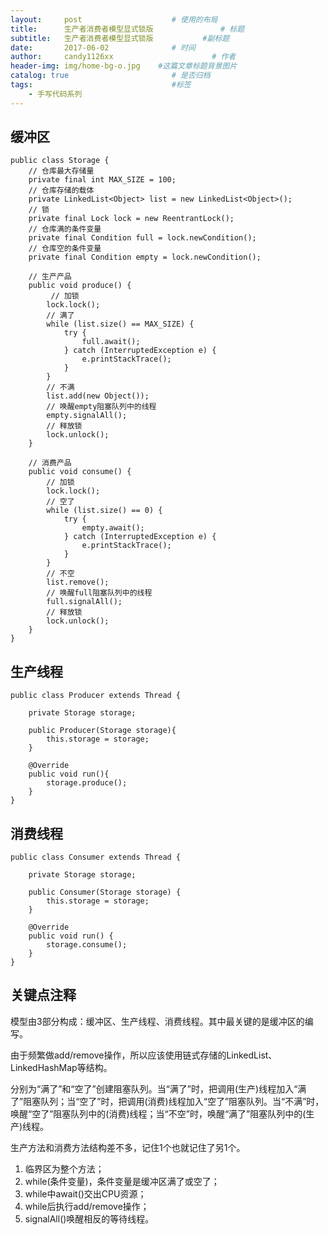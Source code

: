 ```yaml
---
layout:     post                    # 使用的布局
title:      生产者消费者模型显式锁版               # 标题 
subtitle:   生产者消费者模型显式锁版           #副标题
date:       2017-06-02              # 时间
author:     candy1126xx                      # 作者
header-img: img/home-bg-o.jpg    #这篇文章标题背景图片
catalog: true                       # 是否归档
tags:                               #标签
    - 手写代码系列
---
```


## 缓冲区
```
public class Storage {
    // 仓库最大存储量
    private final int MAX_SIZE = 100;
    // 仓库存储的载体
    private LinkedList<Object> list = new LinkedList<Object>();
    // 锁
    private final Lock lock = new ReentrantLock();
    // 仓库满的条件变量
    private final Condition full = lock.newCondition();
    // 仓库空的条件变量
    private final Condition empty = lock.newCondition();

    // 生产产品
    public void produce() {
    	 // 加锁
        lock.lock();
        // 满了
        while (list.size() == MAX_SIZE) {
            try {
                full.await();
            } catch (InterruptedException e) {
                e.printStackTrace();
            }
        }
        // 不满
        list.add(new Object());
        // 唤醒empty阻塞队列中的线程
        empty.signalAll();
        // 释放锁
        lock.unlock();
    }

    // 消费产品
    public void consume() {
        // 加锁
        lock.lock();
        // 空了
        while (list.size() == 0) {
            try {
                empty.await();
            } catch (InterruptedException e) {
                e.printStackTrace();
            }
        }
        // 不空
        list.remove();
        // 唤醒full阻塞队列中的线程
        full.signalAll();
        // 释放锁
        lock.unlock();
    }
}
```

## 生产线程
```
public class Producer extends Thread {

    private Storage storage;

    public Producer(Storage storage){
        this.storage = storage;
    }

    @Override
    public void run(){
        storage.produce();
    }
}
```

## 消费线程
```
public class Consumer extends Thread {

    private Storage storage;

    public Consumer(Storage storage) {
        this.storage = storage;
    }

    @Override
    public void run() {
        storage.consume();
    }
}
```

## 关键点注释
模型由3部分构成：缓冲区、生产线程、消费线程。其中最关键的是缓冲区的编写。

由于频繁做add/remove操作，所以应该使用链式存储的LinkedList、LinkedHashMap等结构。

分别为“满了”和“空了”创建阻塞队列。当“满了”时，把调用(生产)线程加入“满了”阻塞队列；当“空了”时，把调用(消费)线程加入“空了”阻塞队列。当“不满”时，唤醒“空了”阻塞队列中的(消费)线程；当“不空”时，唤醒“满了”阻塞队列中的(生产)线程。

生产方法和消费方法结构差不多，记住1个也就记住了另1个。

1. 临界区为整个方法；
2. while(条件变量)，条件变量是缓冲区满了或空了；
3. while中await()交出CPU资源；
4. while后执行add/remove操作；
5. signalAll()唤醒相反的等待线程。